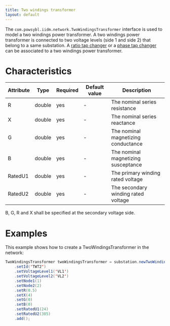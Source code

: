 ```yaml
---
title: Two windings transformer
layout: default
---
```


The `com.powsybl.iidm.network.TwoWindingsTransformer` interface is used to model a two windings power transformer.
A two windings power transformer is connected to two voltage levels (side 1 and side 2) that belong to a same substation.
A [ratio tap changer]() or a [phase tap changer]() can be associated to a two windings power transformer.

# Characteristics

| Attribute | Type | Required | Default value | Description |
| --------- | ---- | -------- | ------------- | ----------- |
| R | double | yes | - | The nominal series resistance |
| X | double | yes | - | The nominal series reactance |
| G | double | yes | - | The nominal magnetizing conductance |
| B | double | yes | - | The nominal magnetizing susceptance |
| RatedU1 | double | yes | - | The primary winding rated voltage |
| RatedU2 | double | yes | - | The secondary winding rated voltage |

B, G, R and X shall be specified at the secondary voltage side.

# Examples
This example shows how to create a TwoWindingsTransformer in the network:
```java
TwoWindingsTransformer twoWindingsTransformer = substation.newTwoWindingsTransformer()
    .setId('TWT2')
    .setVoltageLevel1('VL1')
    .setVoltageLevel2('VL2')
    .setNode1(1)
    .setNode2(2)
    .setR(0.5)
    .setX(4)
    .setG(0)
    .setB(0)
    .setRatedU1(24)
    .setRatedU2(385)
    .add();
```
